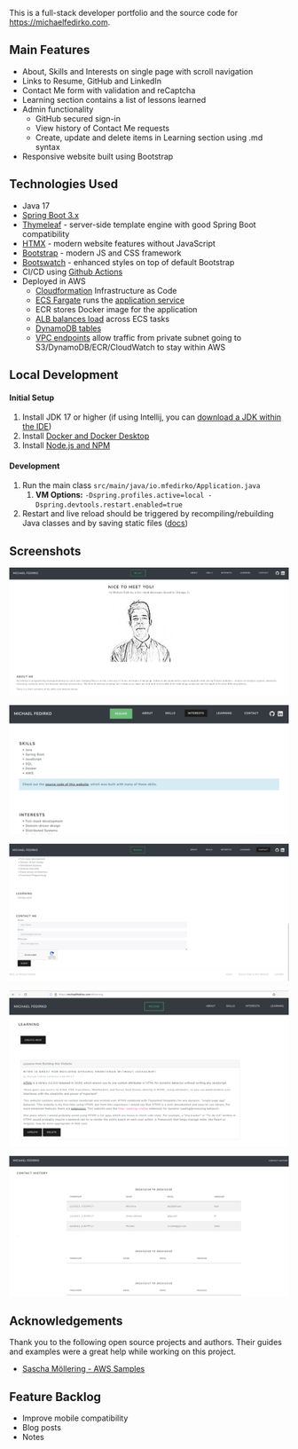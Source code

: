 This is a full-stack developer portfolio and the source code for https://michaelfedirko.com.

## Main Features
- About, Skills and Interests on single page with scroll navigation
- Links to Resume, GitHub and LinkedIn
- Contact Me form with validation and reCaptcha
- Learning section contains a list of lessons learned
- Admin functionality
  - GitHub secured sign-in
  - View history of Contact Me requests
  - Create, update and delete items in Learning section using .md syntax
- Responsive website built using Bootstrap


## Technologies Used
- Java 17
- [Spring Boot 3.x](https://spring.io/projects/spring-boot)
- [Thymeleaf](https://www.thymeleaf.org/) - server-side template engine with good Spring Boot compatibility
- [HTMX](https://htmx.org/) - modern website features without JavaScript
- [Bootstrap](https://getbootstrap.com/) - modern JS and CSS framework
- [Bootswatch](https://bootswatch.com/) - enhanced styles on top of default Bootstrap
- CI/CD using [Github Actions](./.github/workflows)
- Deployed in AWS
  - [Cloudformation](./aws/cloudformation/master.yaml) Infrastructure as Code 
  - [ECS Fargate](./aws/cloudformation/infrastructure/ecs-cluster.yaml) runs the [application service](./aws/cloudformation/services/server-backend/service.yaml)
  - ECR stores Docker image for the application
  - [ALB balances load](./aws/cloudformation/infrastructure/load-balancers.yaml) across ECS tasks
  - [DynamoDB tables](./aws/cloudformation/infrastructure/dynamodb.yaml)
  - [VPC endpoints](./aws/cloudformation/infrastructure/vpc.yaml) allow traffic from private subnet going to S3/DynamoDB/ECR/CloudWatch to stay within AWS

## Local Development
#### Initial Setup
1. Install JDK 17 or higher (if using Intellij, you can [download a JDK within the IDE](https://www.jetbrains.com/guide/java/tips/download-jdk/))
2. Install [Docker and Docker Desktop](https://docs.docker.com/get-docker/)
3. Install [Node.js and NPM](https://docs.npmjs.com/downloading-and-installing-node-js-and-npm)

#### Development
1. Run the main class `src/main/java/io.mfedirko/Application.java`
   1. **VM Options:** `-Dspring.profiles.active=local -Dspring.devtools.restart.enabled=true`
2. Restart and live reload should be triggered by recompiling/rebuilding Java classes and by saving static files 
([docs](https://docs.spring.io/spring-boot/docs/current/reference/html/using.html#using.devtools.livereload))

## Screenshots

![Home page top](./docs/images/home-page.png)

![Home page middle](./docs/images/home-page-middle.png)

![Contact form](./docs/images/contact-section.png)

![Admin learning](./docs/images/admin-learning.png)


![Admin contact history](./docs/images/admin-contact-history.png)

## Acknowledgements
Thank you to the following open source projects and authors. 
Their guides and examples were a great help while working on this project. 
- [Sascha Möllering - AWS Samples](https://github.com/aws-samples/reactive-refarch-cloudformation/tree/master)

## Feature Backlog
- Improve mobile compatibility
- Blog posts
- Notes
